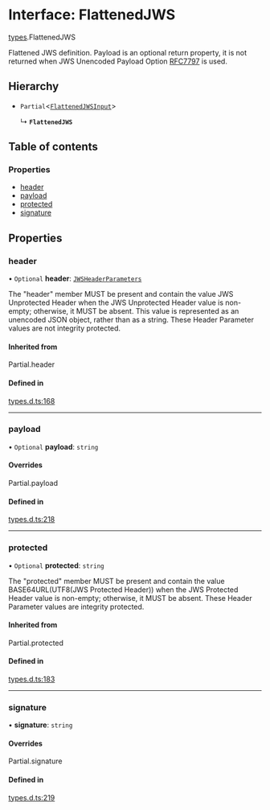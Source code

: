 # Interface: FlattenedJWS

[types](../modules/types.md).FlattenedJWS

Flattened JWS definition. Payload is an optional return property, it
is not returned when JWS Unencoded Payload Option
[RFC7797](https://tools.ietf.org/html/rfc7797) is used.

## Hierarchy

- `Partial`<[`FlattenedJWSInput`](types.FlattenedJWSInput.md)\>

  ↳ **`FlattenedJWS`**

## Table of contents

### Properties

- [header](types.FlattenedJWS.md#header)
- [payload](types.FlattenedJWS.md#payload)
- [protected](types.FlattenedJWS.md#protected)
- [signature](types.FlattenedJWS.md#signature)

## Properties

### header

• `Optional` **header**: [`JWSHeaderParameters`](types.JWSHeaderParameters.md)

The "header" member MUST be present and contain the value JWS
Unprotected Header when the JWS Unprotected Header value is non-
empty; otherwise, it MUST be absent.  This value is represented as
an unencoded JSON object, rather than as a string.  These Header
Parameter values are not integrity protected.

#### Inherited from

Partial.header

#### Defined in

[types.d.ts:168](https://github.com/panva/jose/blob/v3.14.3/src/types.d.ts#L168)

___

### payload

• `Optional` **payload**: `string`

#### Overrides

Partial.payload

#### Defined in

[types.d.ts:218](https://github.com/panva/jose/blob/v3.14.3/src/types.d.ts#L218)

___

### protected

• `Optional` **protected**: `string`

The "protected" member MUST be present and contain the value
BASE64URL(UTF8(JWS Protected Header)) when the JWS Protected
Header value is non-empty; otherwise, it MUST be absent.  These
Header Parameter values are integrity protected.

#### Inherited from

Partial.protected

#### Defined in

[types.d.ts:183](https://github.com/panva/jose/blob/v3.14.3/src/types.d.ts#L183)

___

### signature

• **signature**: `string`

#### Overrides

Partial.signature

#### Defined in

[types.d.ts:219](https://github.com/panva/jose/blob/v3.14.3/src/types.d.ts#L219)
